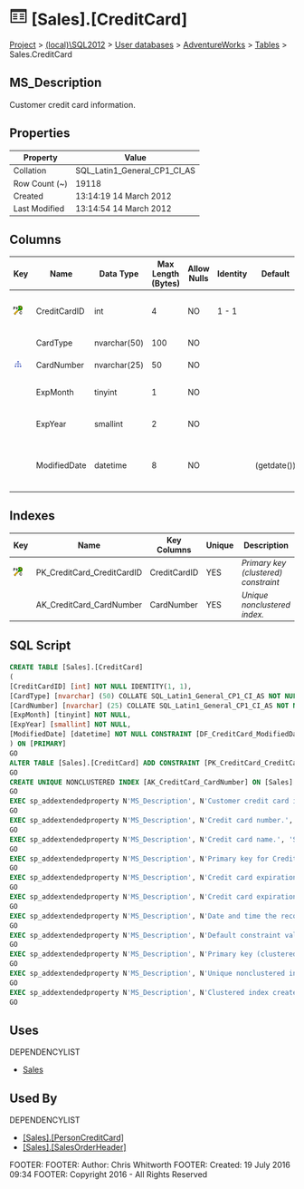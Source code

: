 
# ![Tables](../../../../Images/Table32.png) [Sales].[CreditCard]

[Project](../../../../index.md) > [(local)\\SQL2012](../../../index.md) > [User databases](../../index.md) > [AdventureWorks](../index.md) > [Tables](Tables_.md) > Sales.CreditCard

## <a name="#description"></a>MS_Description
Customer credit card information.
## <a name="#properties"></a>Properties

| Property | Value |
|---|---|
| Collation | SQL_Latin1_General_CP1_CI_AS |
| Row Count (~) | 19118 |
| Created | 13:14:19 14 March 2012 |
| Last Modified | 13:14:54 14 March 2012 |


## <a name="#columns"></a>Columns

| Key | Name | Data Type | Max Length (Bytes) | Allow Nulls | Identity | Default | Description |
|---|---|---|---|---|---|---|---|
| [![Cluster Primary Key PK_CreditCard_CreditCardID: CreditCardID](../../../../Images/pkcluster.png)](#indexes) | CreditCardID | int | 4 | NO | 1 - 1 |  | _Primary key for CreditCard records._ |
|  | CardType | nvarchar(50) | 100 | NO |  |  | _Credit card name._ |
| [![Indexes AK_CreditCard_CardNumber](../../../../Images/Index.png)](#indexes) | CardNumber | nvarchar(25) | 50 | NO |  |  | _Credit card number._ |
|  | ExpMonth | tinyint | 1 | NO |  |  | _Credit card expiration month._ |
|  | ExpYear | smallint | 2 | NO |  |  | _Credit card expiration year._ |
|  | ModifiedDate | datetime | 8 | NO |  | (getdate()) | _Date and time the record was last updated._ |


## <a name="#indexes"></a>Indexes

| Key | Name | Key Columns | Unique | Description |
|---|---|---|---|---|
| [![Cluster Primary Key PK_CreditCard_CreditCardID: CreditCardID](../../../../Images/pkcluster.png)](#indexes) | PK_CreditCard_CreditCardID | CreditCardID | YES | _Primary key (clustered) constraint_ |
|  | AK_CreditCard_CardNumber | CardNumber | YES | _Unique nonclustered index._ |


## <a name="#sqlscript"></a>SQL Script
```sql
CREATE TABLE [Sales].[CreditCard]
(
[CreditCardID] [int] NOT NULL IDENTITY(1, 1),
[CardType] [nvarchar] (50) COLLATE SQL_Latin1_General_CP1_CI_AS NOT NULL,
[CardNumber] [nvarchar] (25) COLLATE SQL_Latin1_General_CP1_CI_AS NOT NULL,
[ExpMonth] [tinyint] NOT NULL,
[ExpYear] [smallint] NOT NULL,
[ModifiedDate] [datetime] NOT NULL CONSTRAINT [DF_CreditCard_ModifiedDate] DEFAULT (getdate())
) ON [PRIMARY]
GO
ALTER TABLE [Sales].[CreditCard] ADD CONSTRAINT [PK_CreditCard_CreditCardID] PRIMARY KEY CLUSTERED  ([CreditCardID]) ON [PRIMARY]
GO
CREATE UNIQUE NONCLUSTERED INDEX [AK_CreditCard_CardNumber] ON [Sales].[CreditCard] ([CardNumber]) ON [PRIMARY]
GO
EXEC sp_addextendedproperty N'MS_Description', N'Customer credit card information.', 'SCHEMA', N'Sales', 'TABLE', N'CreditCard', NULL, NULL
GO
EXEC sp_addextendedproperty N'MS_Description', N'Credit card number.', 'SCHEMA', N'Sales', 'TABLE', N'CreditCard', 'COLUMN', N'CardNumber'
GO
EXEC sp_addextendedproperty N'MS_Description', N'Credit card name.', 'SCHEMA', N'Sales', 'TABLE', N'CreditCard', 'COLUMN', N'CardType'
GO
EXEC sp_addextendedproperty N'MS_Description', N'Primary key for CreditCard records.', 'SCHEMA', N'Sales', 'TABLE', N'CreditCard', 'COLUMN', N'CreditCardID'
GO
EXEC sp_addextendedproperty N'MS_Description', N'Credit card expiration month.', 'SCHEMA', N'Sales', 'TABLE', N'CreditCard', 'COLUMN', N'ExpMonth'
GO
EXEC sp_addextendedproperty N'MS_Description', N'Credit card expiration year.', 'SCHEMA', N'Sales', 'TABLE', N'CreditCard', 'COLUMN', N'ExpYear'
GO
EXEC sp_addextendedproperty N'MS_Description', N'Date and time the record was last updated.', 'SCHEMA', N'Sales', 'TABLE', N'CreditCard', 'COLUMN', N'ModifiedDate'
GO
EXEC sp_addextendedproperty N'MS_Description', N'Default constraint value of GETDATE()', 'SCHEMA', N'Sales', 'TABLE', N'CreditCard', 'CONSTRAINT', N'DF_CreditCard_ModifiedDate'
GO
EXEC sp_addextendedproperty N'MS_Description', N'Primary key (clustered) constraint', 'SCHEMA', N'Sales', 'TABLE', N'CreditCard', 'CONSTRAINT', N'PK_CreditCard_CreditCardID'
GO
EXEC sp_addextendedproperty N'MS_Description', N'Unique nonclustered index.', 'SCHEMA', N'Sales', 'TABLE', N'CreditCard', 'INDEX', N'AK_CreditCard_CardNumber'
GO
EXEC sp_addextendedproperty N'MS_Description', N'Clustered index created by a primary key constraint.', 'SCHEMA', N'Sales', 'TABLE', N'CreditCard', 'INDEX', N'PK_CreditCard_CreditCardID'
GO

```

## <a name="#uses"></a>Uses
DEPENDENCYLIST
* [Sales](../Security/Schemas/Sales.md)


## <a name="#usedby"></a>Used By
DEPENDENCYLIST
* [[Sales].[PersonCreditCard]](PersonCreditCard.md)
* [[Sales].[SalesOrderHeader]](SalesOrderHeader.md)

FOOTER: FOOTER: Author:  Chris Whitworth
FOOTER: Created: 19 July 2016 09:34
FOOTER: Copyright 2016 - All Rights Reserved

